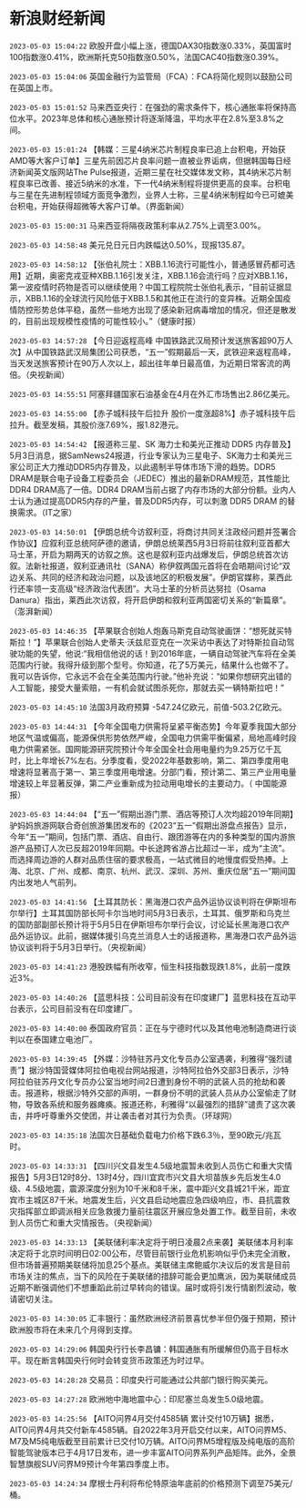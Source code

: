 # 新浪财经新闻
`2023-05-03 15:04:22` 欧股开盘小幅上涨，德国DAX30指数涨0.33%，英国富时100指数涨0.41%，欧洲斯托克50指数涨0.50%，法国CAC40指数涨0.39%。

`2023-05-03 15:04:06` 英国金融行为监管局（FCA）：FCA将简化规则以鼓励公司在英国上市。

`2023-05-03 15:01:52` 马来西亚央行：在强劲的需求条件下，核心通胀率将保持高位水平。2023年总体和核心通胀预计将逐渐降温，平均水平在2.8%至3.8%之间。

`2023-05-03 15:01:24` 【韩媒：三星4纳米芯片制程良率已追上台积电，开始获AMD等大客户订单】三星先前因芯片良率问题一直被业界诟病，但据韩国每日经济新闻英文版网站The Pulse报道，近期三星在社交媒体发文称，其4纳米芯片制程良率已改善、接近5纳米的水准，下一代4纳米制程将提供更高的良率。台积电与三星在先进制程领域方面竞争激烈，业界人士称，三星4纳米制程如今已可媲美台积电，开始获得超微等大客户订单。（界面新闻）

`2023-05-03 15:00:31` 马来西亚将隔夜政策利率从2.75%上调至3.00%。

`2023-05-03 14:58:48` 美元兑日元日内跌幅达0.50%，现报135.87。

`2023-05-03 14:58:12` 【张伯礼院士：XBB.1.16流行可能性小，普通感冒药都可选用】近期，奥密克戎亚种XBB.1.16引发关注，XBB.1.16会流行吗？应对XBB.1.16，第一波疫情时药物是否可以继续使用？中国工程院院士张伯礼表示，“目前证据显示，XBB.1.16的全球流行风险低于XBB.1.5和其他正在流行的变异株。近期全国疫情防控形势总体平稳，虽然一些地方出现了感染新冠病毒增加的情况，但还是散发的，目前出现规模性疫情的可能性较小。”（健康时报）

`2023-05-03 14:57:28` 【今日迎返程高峰 中国铁路武汉局预计发送旅客超90万人次】从中国铁路武汉局集团公司获悉，“五一”假期最后一天，武铁迎来返程高峰，当天发送旅客预计在90万人次以上，超出往年单日最高值，为近期日常客流的两倍。（央视新闻）

`2023-05-03 14:55:51` 阿塞拜疆国家石油基金在4月在外汇市场售出2.86亿美元。

`2023-05-03 14:55:00` 【赤子城科技午后拉升 股价一度涨超8%】赤子城科技午后拉升。截至发稿，其股价涨7.69%，报1.82港元。

`2023-05-03 14:54:42` 【报道称三星、SK 海力士和美光正推动 DDR5 内存普及】5月3日消息，据SamNews24报道，行业专家认为三星电子、SK海力士和美光三家公司正大力推动DDR5内存普及，以此遏制半导体市场下滑的趋势。DDR5 DRAM是联合电子设备工程委员会（JEDEC）推出的最新DRAM规范，其性能比 DDR4 DRAM高了一倍。DDR4 DRAM当前占据了内存市场的大部分份额。业内人士认为通过提高DDR5内存的产量，普及DDR5内存，可以刺激 DDR5 DRAM 的替换需求。（IT之家）

`2023-05-03 14:50:01` 【伊朗总统今访叙利亚，将商讨共同关注政经问题并签署合作协议】应叙利亚总统阿萨德的邀请，伊朗总统莱西5月3日将前往叙利亚首都大马士革，开启为期两天的访叙之旅。这也是叙利亚内战爆发后，伊朗总统首次访叙。法新社报道，叙利亚通讯社（SANA）称伊叙两国元首将在会晤期间讨论“双边关系、共同的经济和政治问题，以及该地区的积极发展”。伊朗官媒称，莱西此行还率领一支高级“经济政治代表团”。大马士革的分析员达努拉（Osama Danura）指出，莱西此次访叙，将开启伊朗和叙利亚两国密切关系的“新篇章”。（澎湃新闻）

`2023-05-03 14:46:35` 【苹果联合创始人炮轰马斯克自动驾驶画饼：“想死就买特斯拉！”】苹果联合创始人史蒂夫·沃兹尼亚克在一次采访中表达了对特斯拉自动驾驶功能的失望，他说:“我相信他说的话！到2016年底，一辆自动驾驶汽车将在全美范围内行驶。我得升级到那个型号。你知道，花了5万美元，结果什么也做不了。我可以告诉你，它永远不会在全美范围内行驶。”他补充说：“如果你想研究出错的人工智能，接受大量索赔，一有机会就试图杀死你，那就去买一辆特斯拉吧！”

`2023-05-03 14:45:10` 法国3月政府预算 -547.24亿欧元，前值-503.2亿欧元。

`2023-05-03 14:44:31` 【今年全国电力供需将呈紧平衡态势】今年夏季我国大部分地区气温或偏高，能源保供形势依然严峻，全国电力供需平衡偏紧，局地高峰时段电力供需紧张。国网能源研究院预计今年全国全社会用电量约为9.25万亿千瓦时，比上年增长7%左右。分季度看，受2022年基数影响，第二、第四季度用电增速将显著高于第一、第三季度用电增速。分部门看，预计第二、第三产业用电量增速较上年显著反弹，第二产业重新成为拉动用电增长的主要动力。（ 中国能源报）

`2023-05-03 14:44:04` 【“五一”假期出游门票、酒店等预订人次均超2019年同期】驴妈妈旅游网联合奇创旅游集团发布的《2023“五一”假期出游盘点报告》显示，今年“五一”期间，包括门票、酒店、自由行、跟团游等在内的多种类型的国内游旅游产品预订人次已反超2019年同期。中长途跨省游占比超过一半，成为“主流”。而选择周边游的人群对品质住宿的要求极高，一站式微目的地慢度假受热捧。上海、北京、广州、成都、南京、杭州、武汉、深圳、苏州、重庆位居“五一”期间国内出发地人气前列。

`2023-05-03 14:41:56` 【土耳其防长：黑海港口农产品外运协议谈判将在伊斯坦布尔举行】土耳其国防部长阿卡尔当地时间5月3日表示，土耳其、俄罗斯和乌克兰的国防部副部长预计将于5月5日在伊斯坦布尔举行会议，讨论延长黑海港口农产品外运协议。此前，据媒体援引乌克兰消息人士的话报道称，黑海港口农产品外运协议谈判将于5月3日举行。（央视新闻）

`2023-05-03 14:41:23` 港股跌幅有所收窄，恒生科技指数现跌1.8%，此前一度跌近3%。

`2023-05-03 14:40:26` 【蓝思科技：公司目前没有在印度建厂】蓝思科技在互动平台表示，公司目前没有在印度建厂。

`2023-05-03 14:40:00` 泰国政府官员：正在与宁德时代以及其他电池制造商进行谈判以在泰国建立电池厂。

`2023-05-03 14:39:45` 【外媒：沙特驻苏丹文化专员办公室遇袭，利雅得“强烈谴责”】据沙特国营媒体阿拉伯电视台网站报道，沙特阿拉伯外交部3日表示，沙特阿拉伯驻苏丹文化专员办公室当地时间2日遭到身份不明的武装人员的抢劫和袭击。报道称，根据沙特外交部的声明，一群身份不明的武装人员从办公室偷走了财物，导致各系统和服务器瘫痪。报道还称，利雅得“以最强烈的措辞”谴责了这次袭击，并呼吁尊重外交使团，并让袭击者对其行为负责。（环球网）

`2023-05-03 14:35:18` 法国次日基础负载电力价格下跌6.3％，至90欧元/兆瓦时。

`2023-05-03 14:33:31` 【四川兴文县发生4.5级地震暂未收到人员伤亡和重大灾情报告】5月3日12时8分、13时4分，四川宜宾市兴文县大坝苗族乡先后发生4.0级、4.5级地震，震源深度分别为10千米和8千米，震中距兴文县城21千米，距宜宾市主城区87千米。地震发生后，兴文县启动地震应急四级响应，市、县抗震救灾指挥部立即调派相关应急救援力量前往震区开展应急处置工作。截至目前，未收到人员伤亡和重大灾情报告。（央视新闻）

`2023-05-03 14:33:13` 【美联储利率决定将于明日凌晨2点来袭】美联储本月利率决定将于北京时间明日02:00公布，尽管目前银行业危机影响似乎仍未完全消散，但市场普遍预期美联储将加息25个基点。美联储主席鲍威尔决议后的发言是目前市场关注的焦点，当下的风险在于美联储的措辞可能会更加鹰派，因为美联储成员近期不断强调他们不想重蹈此前过早转向的错误。届时或将引发行情剧烈波动，敬请密切关注。

`2023-05-03 14:30:05` 汇丰银行：虽然欧洲经济前景喜忧参半但仍强于预期，预计欧洲股市将在未来几个月得到支撑。

`2023-05-03 14:29:06` 韩国央行行长李昌镛：韩国通胀有所缓解但仍高于目标水平。现在断言韩国央行何时会转变货币政策还为时过早。

`2023-05-03 14:28:28` 交易员：印度央行可能通过公共部门银行购买美元。

`2023-05-03 14:27:28` 欧洲地中海地震中心：印尼塞兰岛发生5.0级地震。

`2023-05-03 14:25:56` 【AITO问界4月交付4585辆 累计交付10万辆】据悉，AITO问界4月共交付新车4585辆。自2022年3月开启交付以来，AITO问界M5、M7及M5纯电版截至目前累计已交付10万辆。AITO问界M5增程版及纯电版的高阶智能驾驶版本已于4月17日发布，进一步丰富AITO问界系列产品矩阵。此外，全景智慧旗舰SUV问界M9预计今年第四季度上市。

`2023-05-03 14:24:34` 摩根士丹利将布伦特原油年底前的价格预测下调至75美元/桶。

